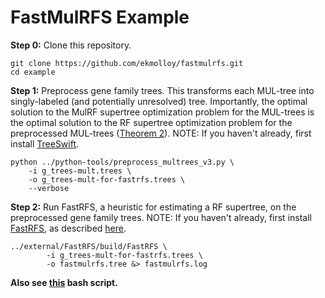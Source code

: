 FastMulRFS Example
==================
**Step 0:** Clone this repository.
```
git clone https://github.com/ekmolloy/fastmulrfs.git
cd example
```

**Step 1:** Preprocess gene family trees. This transforms each MUL-tree into singly-labeled (and potentially unresolved) tree. Importantly, the optimal solution to the MulRF supertree optimization problem for the MUL-trees is the optimal solution to the RF supertree optimization problem for the preprocessed MUL-trees ([Theorem 2](https://doi.org/10.1093/bioinformatics/btaa444)). NOTE: If you haven't already, first install [TreeSwift](https://github.com/niemasd/TreeSwift).
```
python ../python-tools/preprocess_multrees_v3.py \
    -i g_trees-mult.trees \
    -o g_trees-mult-for-fastrfs.trees \
    --verbose
```

**Step 2:** Run FastRFS, a heuristic for estimating a RF supertree, on the preprocessed gene family trees. NOTE: If you haven't already, first install [FastRFS](https://github.com/pranjalv123/fastrfs), as described [here](../external/README.md).
```
../external/FastRFS/build/FastRFS \
        -i g_trees-mult-for-fastrfs.trees \
        -o fastmulrfs.tree &> fastmulrfs.log
```

**Also see [this](run_fastmulrfs.sh) bash script.**
